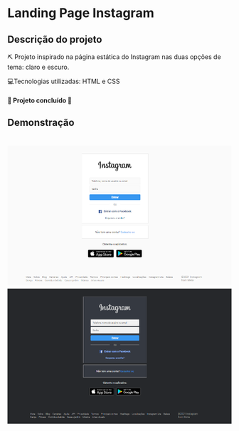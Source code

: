 # Landing Page Instagram

## Descrição do projeto
<p> ⛏ Projeto inspirado na página estática do Instagram nas duas opções de tema: claro e escuro. </p>
<p> 💻Tecnologias utilizadas: HTML e CSS </p>
<h4> 🚧  Projeto concluído  🚧 </h4>

## Demonstração
<h1 align="center">
  <img src="https://github.com/luhgavlak/Landing-Page-Instagram/blob/main/screenshot/claro.png" />
  <img src="https://github.com/luhgavlak/Landing-Page-Instagram/blob/main/screenshot/escuro.png" />
</h1>
